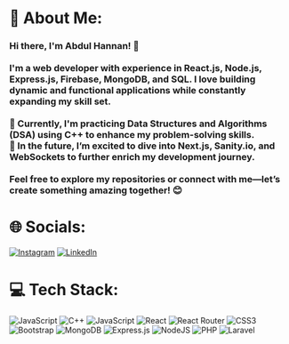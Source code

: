 # 💫 About Me:
###  Hi there, I'm Abdul Hannan! 👋<br><br>I'm a web developer with experience in **React.js**, **Node.js**, **Express.js**, **Firebase**, **MongoDB**, and **SQL**. I love building dynamic and functional applications while constantly expanding my skill set.  <br><br>🌱 Currently, I'm practicing **Data Structures and Algorithms (DSA)** using **C++** to enhance my problem-solving skills.  <br>🚀 In the future, I’m excited to dive into **Next.js**, **Sanity.io**, and **WebSockets** to further enrich my development journey.  <br><br>Feel free to explore my repositories or connect with me—let’s create something amazing together! 😊<br>


# 🌐 Socials:
[![Instagram](https://img.shields.io/badge/Instagram-%23E4405F.svg?logo=Instagram&logoColor=white)](https://instagram.com/abdul-hannan-1004) [![LinkedIn](https://img.shields.io/badge/LinkedIn-%230077B5.svg?logo=linkedin&logoColor=white)](https://linkedin.com/in/abdul-hannan-bhatti) 

# 💻 Tech Stack:
![JavaScript](https://img.shields.io/badge/javascript-%23323330.svg?style=for-the-badge&logo=javascript&logoColor=%23F7DF1E) ![C++](https://img.shields.io/badge/c++-%2300599C.svg?style=for-the-badge&logo=c%2B%2B&logoColor=white) ![JavaScript](https://img.shields.io/badge/javascript-%23323330.svg?style=for-the-badge&logo=javascript&logoColor=%23F7DF1E) ![React](https://img.shields.io/badge/react-%2320232a.svg?style=for-the-badge&logo=react&logoColor=%2361DAFB) ![React Router](https://img.shields.io/badge/React_Router-CA4245?style=for-the-badge&logo=react-router&logoColor=white) ![CSS3](https://img.shields.io/badge/css3-%231572B6.svg?style=for-the-badge&logo=css3&logoColor=white) ![Bootstrap](https://img.shields.io/badge/bootstrap-%238511FA.svg?style=for-the-badge&logo=bootstrap&logoColor=white) ![MongoDB](https://img.shields.io/badge/MongoDB-%234ea94b.svg?style=for-the-badge&logo=mongodb&logoColor=white) ![Express.js](https://img.shields.io/badge/express.js-%23404d59.svg?style=for-the-badge&logo=express&logoColor=%2361DAFB) ![NodeJS](https://img.shields.io/badge/node.js-6DA55F?style=for-the-badge&logo=node.js&logoColor=white) ![PHP](https://img.shields.io/badge/php-%23777BB4.svg?style=for-the-badge&logo=php&logoColor=white) ![Laravel](https://img.shields.io/badge/laravel-%23FF2D20.svg?style=for-the-badge&logo=laravel&logoColor=white)






